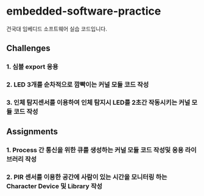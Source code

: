 ﻿# embedded-software-practice
건국대 임베디드 소프트웨어 실습 코드입니다.

## Challenges

### 1. 심볼 export 응용

### 2. LED 3개를 순차적으로 깜빡이는 커널 모듈 코드 작성

### 3. 인체 탐지센서를 이용하여 인체 탐지시 LED를 2초간 작동시키는 커널 모듈 코드 작성

## Assignments

### 1. Process 간 통신을 위한 큐를 생성하는 커널 모듈 코드 작성및 응용 라이브러리 작성

### 2. PIR 센서를 이용한 공간에 사람이 있는 시간을 모니터링 하는 Character Device 및 Library 작성

